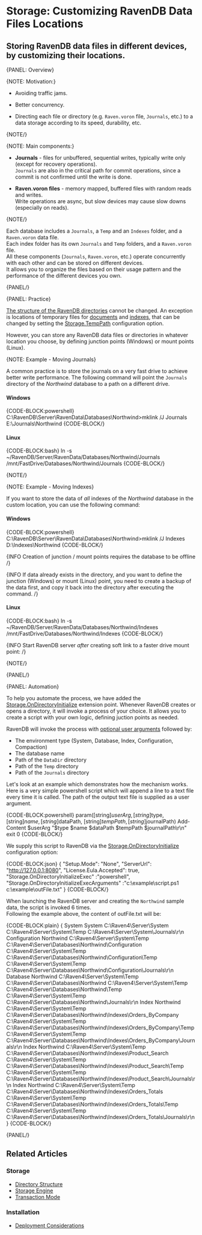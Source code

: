 # Storage: Customizing RavenDB Data Files Locations

##  Storing RavenDB data files in different devices, by customizing their locations.

{PANEL: Overview}

{NOTE: Motivation:}

* Avoiding traffic jams.

* Better concurrency.

* Directing each file or directory (e.g. `Raven.voron` file, `Journals`, etc.) to a data storage according to its speed, durability, etc.

{NOTE/}

{NOTE: Main components:}

* **Journals** - files for unbuffered, sequential writes, typically write only (except for recovery operations).  
`Journals` are also in the critical path for commit operations, since a commit is not confirmed until the write is done.

* **Raven.voron files** - memory mapped, buffered files with random reads and writes.  
Write operations are async, but slow devices may cause slow downs (especially on reads).

{NOTE/}

Each database includes a `Journals`, a `Temp` and an `Indexes` folder, and a `Raven.voron` data file.  
Each index folder has its own `Journals` and `Temp` folders, and a `Raven.voron` file.  
All these components (`Journals`, `Raven.voron`, etc.) operate concurrently with each other and can be stored on different devices.  
It allows you to organize the files based on their usage pattern and the performance of the different devices you own. 

{PANEL/}

{PANEL: Practice}

[The structure of the RavenDB directories](directory-structure) cannot be changed. An exception is locations of temporary files for [documents](../../server/configuration/storage-configuration#storage.temppath) and [indexes](../../server/configuration/indexing-configuration#indexing.temppath), that can be changed by setting the [Storage.TempPath](../../server/configuration/storage-configuration#storage.temppath) configuration option.  

However, you can store any RavenDB data files or directories in whatever location you choose, by defining junction points (Windows) or mount points (Linux).

{NOTE: Example - Moving Journals}

A common practice is to store the journals on a very fast drive to achieve better write performance.
The following command will point the `Journals` directory of the _Northwind_ database to a path on a different drive.

#### Windows

{CODE-BLOCK:powershell}
C:\RavenDB\Server\RavenData\Databases\Northwind>mklink /J Journals E:\Journals\Northwind
{CODE-BLOCK/}

#### Linux

{CODE-BLOCK:bash}
 ln -s ~/RavenDB/Server/RavenData/Databases/Northwind/Journals /mnt/FastDrive/Databases/Northwind/Journals
 {CODE-BLOCK/}

{NOTE/}

{NOTE: Example - Moving Indexes}

If you want to store the data of _all_ indexes of the _Northwind_ database in the custom location, you can use the following command:

#### Windows

{CODE-BLOCK:powershell}
C:\RavenDB\Server\RavenData\Databases\Northwind>mklink /J Indexes D:\Indexes\Northwind
{CODE-BLOCK/}

{INFO Creation of junction / mount points requires the database to be offline /}

{INFO If data already exists in the directory, and you want to define the junction (Windows) or mount (Linux) point, you need to create a backup of the data first, and copy it back into the directory after executing the command. /}

#### Linux

{CODE-BLOCK:bash}
ln -s ~/RavenDB/Server/RavenData/Databases/Northwind/Indexes /mnt/FastDrive/Databases/Northwind/Indexes 
{CODE-BLOCK/}

{INFO Start RavenDB server _after_ creating soft link to a faster drive mount point: /}

{NOTE/}

{PANEL/}

{PANEL: Automation}

To help you automate the process, we have added the [Storage.OnDirectoryInitialize](../../server/configuration/storage-configuration#storage.ondirectoryinitialize.exec) extension point.
Whenever RavenDB creates or opens a directory, it will invoke a process of your choice.
It allows you to create a script with your own logic, defining juction points as needed.

RavenDB will invoke the process with [optional user arguments](../../server/configuration/storage-configuration#storage.ondirectoryinitialize.exec.arguments) followed by:  

* The environment type (System, Database, Index, Configuration, Compaction)
* The database name
* Path of the `DataDir` directory
* Path of the `Temp` directory
* Path of the `Journals` directory

Let's look at an example which demonstrates how the mechanism works.  
Here is a very simple powershell script which will append a line to a text file every time it is called. The path of the output text file is supplied as a user argument.

{CODE-BLOCK:powershell}
param([string]$userArg ,[string]$type, [string]$name, [string]$dataPath, [string]$tempPath, [string]$journalPath)
Add-Content $userArg "$type $name $dataPath $tempPath $journalPath\r\n"
exit 0
{CODE-BLOCK/}

We supply this script to RavenDB via the [Storage.OnDirectoryInitialize](../../server/configuration/storage-configuration#storage.ondirectoryinitialize.exec) configuration option:

{CODE-BLOCK:json}
{
    "Setup.Mode": "None",
    "ServerUrl": "http://127.0.0.1:8080",
    "License.Eula.Accepted": true,
    "Storage.OnDirectoryInitializeExec" :"powershell",
    "Storage.OnDirectoryInitializeExecArguments" :"c:\\example\\script.ps1 c:\\example\\outFile.txt"
}
{CODE-BLOCK/}

When launching the RavenDB server and creating the `Northwind` sample data, the script is invoked 6 times.  
Following the example above, the content of outFile.txt will be:

{CODE-BLOCK:plain}
{
System System C:\Raven4\Server\System C:\Raven4\Server\System\Temp C:\Raven4\Server\System\Journals\r\n
Configuration Northwind C:\Raven4\Server\System\Temp C:\Raven4\Server\Databases\Northwind\Configuration C:\Raven4\Server\System\Temp C:\Raven4\Server\Databases\Northwind\Configuration\Temp C:\Raven4\Server\System\Temp C:\Raven4\Server\Databases\Northwind\Configuration\Journals\r\n
Database Northwind C:\Raven4\Server\System\Temp C:\Raven4\Server\Databases\Northwind C:\Raven4\Server\System\Temp C:\Raven4\Server\Databases\Northwind\Temp C:\Raven4\Server\System\Temp C:\Raven4\Server\Databases\Northwind\Journals\r\n
Index Northwind C:\Raven4\Server\System\Temp C:\Raven4\Server\Databases\Northwind\Indexes\Orders_ByCompany C:\Raven4\Server\System\Temp C:\Raven4\Server\Databases\Northwind\Indexes\Orders_ByCompany\Temp C:\Raven4\Server\System\Temp C:\Raven4\Server\Databases\Northwind\Indexes\Orders_ByCompany\Journals\r\n
Index Northwind C:\Raven4\Server\System\Temp C:\Raven4\Server\Databases\Northwind\Indexes\Product_Search C:\Raven4\Server\System\Temp C:\Raven4\Server\Databases\Northwind\Indexes\Product_Search\Temp C:\Raven4\Server\System\Temp C:\Raven4\Server\Databases\Northwind\Indexes\Product_Search\Journals\r\n
Index Northwind C:\Raven4\Server\System\Temp C:\Raven4\Server\Databases\Northwind\Indexes\Orders_Totals C:\Raven4\Server\System\Temp C:\Raven4\Server\Databases\Northwind\Indexes\Orders_Totals\Temp C:\Raven4\Server\System\Temp C:\Raven4\Server\Databases\Northwind\Indexes\Orders_Totals\Journals\r\n
}
{CODE-BLOCK/}



{PANEL/}

## Related Articles

### Storage

- [Directory Structure](directory-structure)
- [Storage Engine](../../server/storage/storage-engine)
- [Transaction Mode](../../server/storage/transaction-mode)

### Installation

- [Deployment Considerations](../../start/installation/deployment-considerations)
